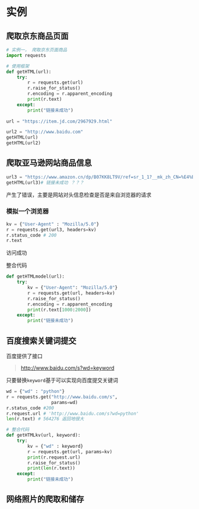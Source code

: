 # 实例

## 爬取京东商品页面

```python
# 实例一， 爬取京东页面商品
import requests

# 使用框架
def getHTML(url):
    try:
        r = requests.get(url)
        r.raise_for_status()
        r.encoding = r.apparent_encoding
        print(r.text)       
    except:
        print("链接未成功")
    
url = "https://item.jd.com/2967929.html"

url2 = "http://www.baidu.com"
getHTML(url)
getHTML(url2)
```

## 爬取亚马逊网站商品信息

```python
url3 = "https://www.amazon.cn/dp/B07KK8LT9V/ref=sr_1_1?__mk_zh_CN=%E4%BA%9A%E9%A9%AC%E9%80%8A%E7%BD%91%E7%AB%99&keywords=iphone&qid=1595771749&sr=8-1"
getHTML(url3)# 链接未成功 ？？？
```

产生了错误，主要是网站对头信息检查是否是来自浏览器的请求

### 模拟一个浏览器

```python
kv = {"User-Agent" : "Mozilla/5.0"}
r = requests.get(url3, headers=kv)
r.status_code # 200
r.text
```

访问成功

整合代码

```python
def getHTMLmodel(url):
    try:
        kv = {"User-Agent": "Mozilla/5.0"}
        r = requests.get(url, headers=kv)
        r.raise_for_status()
        r.encoding = r.apparent_encoding
        print(r.text[1000:2000])
    except:
        print("链接未成功")

```

## 百度搜索关键词提交

百度提供了接口

> http://www.baidu.com/s?wd=keyword

只要替换`keyword`基于可以实现向百度提交关键词

```python
wd = {"wd" : "python"}
r = requests.get("http://www.baidu.com/s", 
                 params=wd)
r.status_code #200
r.request.url # 'http://www.baidu.com/s?wd=python'
len(r.text) # 564276 返回地很大

# 整合代码
def getHTMLkv(url, keyword):
    try:
        kv = {"wd" : keyword}
        r = requests.get(url, params=kv)
        print(r.request.url)
        r.raise_for_status()
        print(len(r.text))
    except:
        print("链接未成功")
```

## 网络照片的爬取和储存


